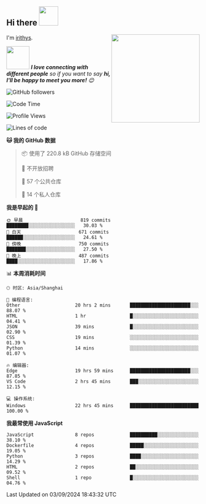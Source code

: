 <h2> Hi there <img src="https://media.giphy.com/media/mGcNjsfWAjY5AEZNw6/giphy.gif" width="50"></h2>
<img align='right' src="https://media.giphy.com/media/ieyl9zmCjO4b4t6qoY/giphy.gif" width="230">

I'm [irithys](https://irithys.com).

<img src="https://media.giphy.com/media/LnQjpWaON8nhr21vNW/giphy.gif" width="60"> <em><b>I love connecting with different people</b> so if you want to say <b>hi, I'll be happy to meet you more!</b> 😊</em>

![GitHub followers](https://img.shields.io/github/followers/irithys)


<!--START_SECTION:waka-->
![Code Time](http://img.shields.io/badge/Code%20Time-350%20hrs%2038%20mins-blue)

![Profile Views](http://img.shields.io/badge/%E4%B8%AA%E4%BA%BA%E8%B5%84%E6%96%99%E8%A7%82%E7%9C%8B%E6%AC%A1%E6%95%B0-22-blue)

![Lines of code](https://img.shields.io/badge/%E4%BB%8E%E3%80%8CHello%20World%E3%80%8D%E8%B5%B7%E6%88%91%E5%B7%B2%E7%BB%8F%E5%86%99%E4%BA%86-882.4%20thousand%20%E8%A1%8C%E4%BB%A3%E7%A0%81-blue)

**🐱 我的 GitHub 数据** 

> 📦  使用了 220.8 kB GitHub 存储空间 
 > 
> 🚫 不开放招聘
 > 
> 📜 57 个公共仓库 
 > 
> 🔑 14 个私人仓库 
 > 
**我是早起的 🐤** 

```text
🌞 早晨                     819 commits         ████████░░░░░░░░░░░░░░░░░   30.03 % 
🌆 白天                     671 commits         ██████░░░░░░░░░░░░░░░░░░░   24.61 % 
🌃 傍晚                     750 commits         ███████░░░░░░░░░░░░░░░░░░   27.50 % 
🌙 晚上                     487 commits         ████░░░░░░░░░░░░░░░░░░░░░   17.86 % 
```


📊 **本周消耗时间** 

```text
🕑︎ 时区: Asia/Shanghai

💬 编程语言: 
Other                    20 hrs 2 mins       ██████████████████████░░░   88.07 % 
HTML                     1 hr                █░░░░░░░░░░░░░░░░░░░░░░░░   04.41 % 
JSON                     39 mins             █░░░░░░░░░░░░░░░░░░░░░░░░   02.90 % 
CSS                      19 mins             ░░░░░░░░░░░░░░░░░░░░░░░░░   01.39 % 
Python                   14 mins             ░░░░░░░░░░░░░░░░░░░░░░░░░   01.07 % 

🔥 编辑器: 
Edge                     19 hrs 59 mins      ██████████████████████░░░   87.85 % 
VS Code                  2 hrs 45 mins       ███░░░░░░░░░░░░░░░░░░░░░░   12.15 % 

💻 操作系统: 
Windows                  22 hrs 45 mins      █████████████████████████   100.00 % 
```

**我最常使用 JavaScript** 

```text
JavaScript               8 repos             ██████████░░░░░░░░░░░░░░░   38.10 % 
Dockerfile               4 repos             █████░░░░░░░░░░░░░░░░░░░░   19.05 % 
Python                   3 repos             ████░░░░░░░░░░░░░░░░░░░░░   14.29 % 
HTML                     2 repos             ██░░░░░░░░░░░░░░░░░░░░░░░   09.52 % 
Shell                    1 repo              █░░░░░░░░░░░░░░░░░░░░░░░░   04.76 % 
```




 Last Updated on 03/09/2024 18:43:32 UTC
<!--END_SECTION:waka-->

